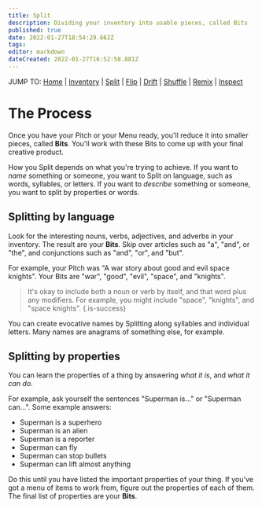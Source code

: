 ```yaml
---
title: Split
description: Dividing your inventory into usable pieces, called Bits
published: true
date: 2022-01-27T18:54:29.662Z
tags: 
editor: markdown
dateCreated: 2022-01-27T16:52:58.881Z
---
```


JUMP TO: [Home](/cct) | [Inventory](/cct/inventory) | [Split](/cct/split) | [Flip](/cct/flip) | [Drift](/cct/drift) | [Shuffle](/cct/shuffle) | [Remix](/cct/remix) | [Inspect](/cct/inspect)

# The Process

Once you have your Pitch or your Menu ready, you'll reduce it into smaller pieces, called **Bits**. You'll work with these Bits to come up with your final creative product.

How you Split depends on what you're trying to achieve. If you want to *name* something or someone, you want to Split on language, such as words, syllables, or letters. If you want to *describe* something or someone, you want to split by properties or words.

## Splitting by language

Look for the interesting nouns, verbs, adjectives, and adverbs in your inventory. The result are your **Bits**. Skip over articles such as "a", "and", or "the", and conjunctions such as "and", "or", and "but".

For example, your Pitch was "A war story about good and evil space knights". Your Bits are "war", "good", "evil", "space", and "knights".

> It's okay to include both a noun or verb by itself, and that word plus any modifiers. For example, you might include "space", "knights", and "space knights".
{.is-success}

You can create evocative names by Splitting along syllables and individual letters. Many names are anagrams of something else, for example.

## Splitting by properties

You can learn the properties of a thing by answering _what it is_, and _what it can do_.

For example, ask yourself the sentences "Superman is..." or "Superman can...". Some example answers:

* Superman is a superhero
* Superman is an alien
* Superman is a reporter
* Superman can fly
* Superman can stop bullets
* Superman can lift almost anything

Do this until you have listed the important properties of your thing. If you've got a menu of items to work from, figure out the properties of each of them. The final list of properties are your **Bits**.